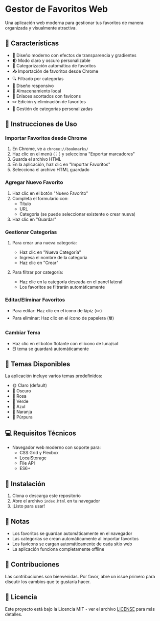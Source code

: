 # Gestor de Favoritos Web

Una aplicación web moderna para gestionar tus favoritos de manera organizada y visualmente atractiva.

## 🌟 Características

- 🎨 Diseño moderno con efectos de transparencia y gradientes
- 🌓 Modo claro y oscuro personalizable
- 🎯 Categorización automática de favoritos
- 📥 Importación de favoritos desde Chrome
- 🔍 Filtrado por categorías
- 📱 Diseño responsivo
- 💾 Almacenamiento local
- 🔗 Enlaces acortados con favicons
- ✏️ Edición y eliminación de favoritos
- 📁 Gestión de categorías personalizadas

## 🚀 Instrucciones de Uso

### Importar Favoritos desde Chrome

1. En Chrome, ve a `chrome://bookmarks/`
2. Haz clic en el menú (⋮) y selecciona "Exportar marcadores"
3. Guarda el archivo HTML
4. En la aplicación, haz clic en "Importar Favoritos"
5. Selecciona el archivo HTML guardado

### Agregar Nuevo Favorito

1. Haz clic en el botón "Nuevo Favorito"
2. Completa el formulario con:
   - Título
   - URL
   - Categoría (se puede seleccionar existente o crear nueva)
3. Haz clic en "Guardar"

### Gestionar Categorías

1. Para crear una nueva categoría:
   - Haz clic en "Nueva Categoría"
   - Ingresa el nombre de la categoría
   - Haz clic en "Crear"

2. Para filtrar por categoría:
   - Haz clic en la categoría deseada en el panel lateral
   - Los favoritos se filtrarán automáticamente

### Editar/Eliminar Favoritos

- Para editar: Haz clic en el ícono de lápiz (✏️)
- Para eliminar: Haz clic en el ícono de papelera (🗑️)

### Cambiar Tema

- Haz clic en el botón flotante con el ícono de luna/sol
- El tema se guardará automáticamente

## 🎨 Temas Disponibles

La aplicación incluye varios temas predefinidos:

- 🌞 Claro (default)
- 🌙 Oscuro
- 🌺 Rosa
- 🌿 Verde
- 🌊 Azul
- 🍊 Naranja
- 💜 Púrpura

## 💻 Requisitos Técnicos

- Navegador web moderno con soporte para:
  - CSS Grid y Flexbox
  - LocalStorage
  - File API
  - ES6+

## 🔧 Instalación

1. Clona o descarga este repositorio
2. Abre el archivo `index.html` en tu navegador
3. ¡Listo para usar!

## 📝 Notas

- Los favoritos se guardan automáticamente en el navegador
- Las categorías se crean automáticamente al importar favoritos
- Los favicons se cargan automáticamente de cada sitio web
- La aplicación funciona completamente offline

## 🤝 Contribuciones

Las contribuciones son bienvenidas. Por favor, abre un issue primero para discutir los cambios que te gustaría hacer.

## 📄 Licencia

Este proyecto está bajo la Licencia MIT - ver el archivo [LICENSE](LICENSE) para más detalles. 